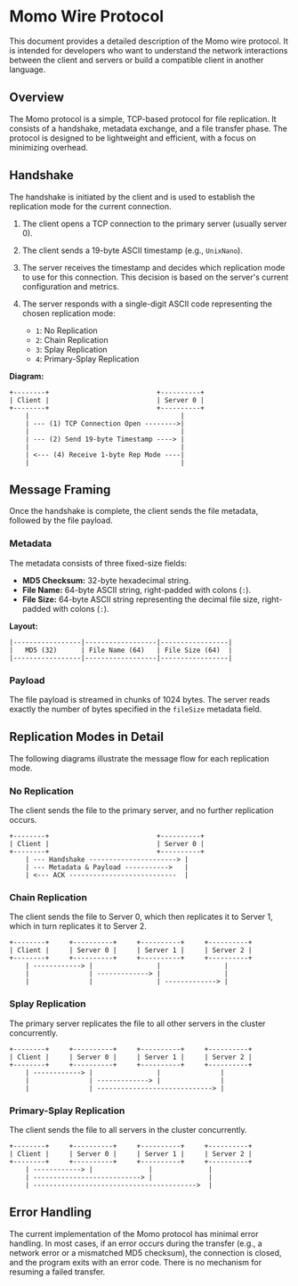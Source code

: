 # Momo Wire Protocol

This document provides a detailed description of the Momo wire protocol. It is intended for developers who want to understand the network interactions between the client and servers or build a compatible client in another language.

## Overview

The Momo protocol is a simple, TCP-based protocol for file replication. It consists of a handshake, metadata exchange, and a file transfer phase. The protocol is designed to be lightweight and efficient, with a focus on minimizing overhead.

## Handshake

The handshake is initiated by the client and is used to establish the replication mode for the current connection.

1.  The client opens a TCP connection to the primary server (usually server 0).
2.  The client sends a 19-byte ASCII timestamp (e.g., `UnixNano`).
3.  The server receives the timestamp and decides which replication mode to use for this connection. This decision is based on the server's current configuration and metrics.
4.  The server responds with a single-digit ASCII code representing the chosen replication mode:

    -   `1`: No Replication
    -   `2`: Chain Replication
    -   `3`: Splay Replication
    -   `4`: Primary-Splay Replication

**Diagram:**

```
+--------+                           +----------+
| Client |                           | Server 0 |
+--------+                           +----------+
    |                                      |
    | --- (1) TCP Connection Open -------->|
    |                                      |
    | --- (2) Send 19-byte Timestamp ----> |
    |                                      |
    | <--- (4) Receive 1-byte Rep Mode ----|
    |                                      |
```

## Message Framing

Once the handshake is complete, the client sends the file metadata, followed by the file payload.

### Metadata

The metadata consists of three fixed-size fields:

-   **MD5 Checksum:** 32-byte hexadecimal string.
-   **File Name:** 64-byte ASCII string, right-padded with colons (`:`).
-   **File Size:** 64-byte ASCII string representing the decimal file size, right-padded with colons (`:`).

**Layout:**

```
|-----------------|------------------|-----------------|
|   MD5 (32)      | File Name (64)   | File Size (64)  |
|-----------------|------------------|-----------------|
```

### Payload

The file payload is streamed in chunks of 1024 bytes. The server reads exactly the number of bytes specified in the `fileSize` metadata field.

## Replication Modes in Detail

The following diagrams illustrate the message flow for each replication mode.

### No Replication

The client sends the file to the primary server, and no further replication occurs.

```
+--------+                           +----------+
| Client |                           | Server 0 |
+--------+                           +----------+
    | --- Handshake ----------------------> |
    | --- Metadata & Payload ----------->   |
    | <--- ACK ---------------------------  |
```

### Chain Replication

The client sends the file to Server 0, which then replicates it to Server 1, which in turn replicates it to Server 2.

```
+--------+     +----------+     +----------+     +----------+
| Client |     | Server 0 |     | Server 1 |     | Server 2 |
+--------+     +----------+     +----------+     +----------+
    | ------------> |                |                |
    |               | -------------> |                |
    |               |                | -------------> |
```

### Splay Replication

The primary server replicates the file to all other servers in the cluster concurrently.

```
+--------+     +----------+     +----------+     +----------+
| Client |     | Server 0 |     | Server 1 |     | Server 2 |
+--------+     +----------+     +----------+     +----------+
    | ------------> |                |               |
    |               | -------------> |               |
    |               | -----------------------------> |
```

### Primary-Splay Replication

The client sends the file to all servers in the cluster concurrently.

```
+--------+     +----------+     +----------+     +----------+
| Client |     | Server 0 |     | Server 1 |     | Server 2 |
+--------+     +----------+     +----------+     +----------+
    | ------------> |              |              |
    | ---------------------------> |              |
    | ----------------------------------------->  |
```

## Error Handling

The current implementation of the Momo protocol has minimal error handling. In most cases, if an error occurs during the transfer (e.g., a network error or a mismatched MD5 checksum), the connection is closed, and the program exits with an error code. There is no mechanism for resuming a failed transfer.
